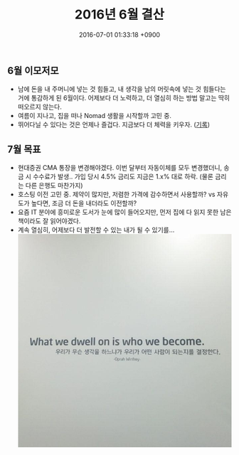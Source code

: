 ﻿---
layout: post
title: 2016년 6월 결산
date: 2016-07-01 01:33:18 +0900
description: 2016년 6월 결산 # Add post description (optional)
img: report/2016-jun-1.jpg # Add image post (optional)
fig-caption: # Add figcaption (optional)
tags: [2016년, 결산, 목표]
---
## 6월 이모저모

-   남에 돈을 내 주머니에 넣는 것 힘들고, 내 생각을 남의 머릿속에 넣는 것 힘들다는 거에 통감하게 된 6월이다. 어제보다 더 노력하고, 더 열심히 하는 방법 말고는 딱히 떠오르지 않는다.
-   여름이 지나고, 집을 떠나 Nomad 생활을 시작할까 고민 중.
-   뛰어다닐 수 있다는 것은 언제나 즐겁다. 지금보다 더 체력을 키우자. ([기록](https://goo.gl/RFY3IQ))

## 7월 목표

-   현대증권 CMA 통장을 변경해야겠다. 이번 달부터 자동이체를 모두 변경했더니, 송금 시 수수료가 발생.. 가입 당시 4.5% 금리도 지금은 1.x% 대로 하락. (물론 금리는 다른 은행도 마찬가지)
-   호스팅 이전 고민 중. 제약이 많지만, 저렴한 가격에 감수하면서 사용할까? vs 자유도가 높다면, 조금 더 돈을 내더라도 이전할까?
-   요즘 IT 분야에 흥미로운 도서가 눈에 많이 들어오지만, 먼저 집에 다 읽지 못한 남은 책이라도 잘 읽어야겠다.
-   계속 열심히, 어제보다 더 발전할 수 있는 내가 될 수 있기를…<br/>
![2016-jun-1.jpg](/img/in-post/2016-jun-1.jpg)